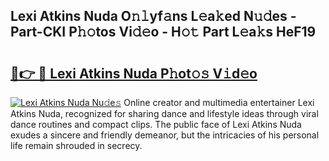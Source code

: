 ## Lexi Atkins Nuda O𝚗𝚕yf𝚊ns L𝚎a𝚔ed N𝚞𝚍es - Part-CKI P𝚑𝚘tos Vi𝚍𝚎o - H𝚘𝚝 Part L𝚎a𝚔s HeF19

# <h2><a href="http://kf3zh4n.oniu.top/?m=Lexi+Atkins+Nuda">🔗👉 🔴 Lexi Atkins Nuda P𝚑ot𝚘𝚜 V𝚒d𝚎o</a></h2>

[![Lexi Atkins Nuda Nu𝚍e𝚜](https://i.imgur.com/0qMVB7G.gif)](http://kf3zh4n.oniu.top/?m=Lexi+Atkins+Nuda)
Online creator and multimedia entertainer Lexi Atkins Nuda, recognized for sharing dance and lifestyle ideas through viral dance routines and compact clips. The public face of Lexi Atkins Nuda exudes a sincere and friendly demeanor, but the intricacies of his personal life remain shrouded in secrecy.  
